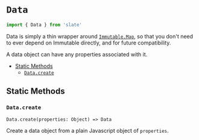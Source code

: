 
# `Data`

```js
import { Data } from 'slate'
```

Data is simply a thin wrapper around [`Immutable.Map`](https://facebook.github.io/immutable-js/docs/#/Map), so that you don't need to ever depend on Immutable directly, and for future compatibility.

A data object can have any properties associated with it.

- [Static Methods](#static-methods)
  - [`Data.create`](#datacreate)


## Static Methods

### `Data.create`
`Data.create(properties: Object) => Data`

Create a data object from a plain Javascript object of `properties`.
